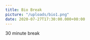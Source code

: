 ```yaml
---
title: Bio Break
picture: "/uploads/bio1.png"
date: 2020-07-27T17:30:00.000+00:00
---
```


30 minute break
